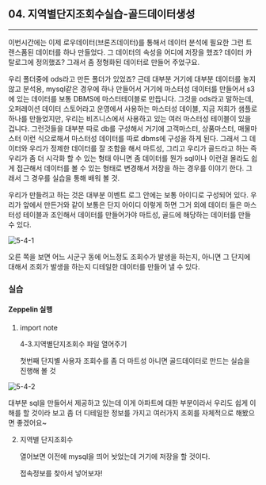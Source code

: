 ## 04. 지역별단지조회수실습-골드데이터생성

---

이번시간에는 이제 로우데이터(브론즈데이터)를 통해서 데이터 분석에 필요한 그런 트랜스폼된 데이터를 하나 만들었다. 그 데이터의 속성을 어디에 저장을 했죠? 데이터 카탈로그에 정의했죠? 그래서 좀 정형화된 데이터로 만들어 주었구요. 

우리 폴더중에 ods라고 만든 폴더가 있었죠? 근데 대부분 거기에 대부분 데이터를 놓지 않고 분석용, mysql같은 경우에 하나 만들어서 거기에 마스터성 데이터를 만들어서 s3에 있는 데이터를 보통 DBMS에 마스터테이블로 만듭니다. 그것을 ods라고 말하는데, 오퍼레이션 데이터 스토어라고 운영에서 사용하는 마스터성 데이블, 지금 저희가 샘플로 하나를 만들었지만, 우리는 비즈니스에서 사용하고 있는 여러 마스터성 테이블이 있을 겁니다. 그런것들을 대부분 따로 db를 구성해서 거기에 고객마스터, 상품마스터, 매물마스터 이런 식으로해서 마스터성 데이터를 따로 dbms에 구성을 하게 된다. 그래서 그 데이터와 우리가 정제한 데이터를 잘 조함을 해서 마트성, 그리고 우리가 골드라고 하는 즉 우리가 좀 더 시각화 할 수 있는 형태 아니면 좀 데이터를 뭔가 sql이나 이런걸 몰라도 쉽게 접근해서 데이터를 볼 수 있는 형태로 변경해서 저장을 하는 경우를 이야기 한다. 그래서 그 경우를 실습을 통해 배워 볼 것. 

우리가 만들려고 하는 것은 대부분 이벤트 로그 안에는 보통 아이디로 구성되어 있다. 우리가 앞에서 만든거와 같이 보통은 단지 아이디 이렇게 하면 그거 외에 데이터 들은 마스터성 테이블과 조인해서 데이터를 만들어가야 마트성, 골드에 해당하는 데이터를 만들 수 있다.

![5-4-1](https://user-images.githubusercontent.com/86764734/157460205-67f19a2c-897d-4992-8a28-029b5958d0ae.png)

오른 쪽을 보면 어느 시군구 동에 어느정도 조회수가 발생을 하는지, 아니면 그 단지에 대해서 조회가 발생을 하는지 디테일한 데이터를 만들어 낼 수 있다. 

### 실습

#### Zeppelin 실행
1. import note
    
    4-3.지역별단지조회수 파일 열어주기 
    
    첫번째 단지별 사용자 조회수를 좀 더 마트성 아니면 골드데이터로 만드는 실습을 진행해 볼 것

![5-4-2](https://user-images.githubusercontent.com/86764734/157460499-f9786cac-8154-4341-95e5-208b7b8f1303.png)

대부분 sql을 만들어서 제공하고 있는데 이게 아파트에 대한 부분이라서 우리도 쉽게 이해를 할 것이라 보고 좀 더 디테일한 정보를 가지고 여러가지 조회를 자체적으로 해봤으면 좋겠어요~

2. 지역별 단지조회수
    
    열어보면 이전에 mysql을 띄어 놧었는데 거기에 저장을 할 것이다. 
    
    접속정보를 찾아서 넣어보자!